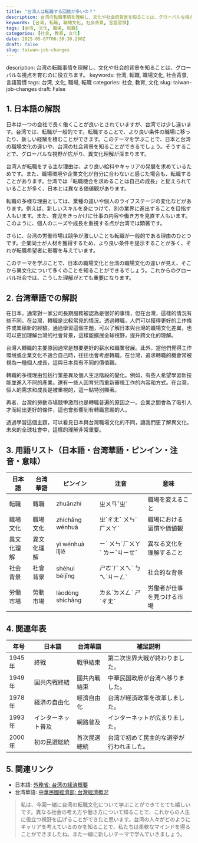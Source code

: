 ```yaml
---
title: "台湾人は転職する回数が多いの？"
description: 台湾の転職事情を理解し、文化や社会的背景を知ることは、グローバルな視点を育むのに役立ちます。
keywords: [台湾, 転職, 職場文化, 社会背景, 言語習慣]
tags: [台湾, 文化, 職場, 転職]
categories: [社会, 教育, 文化]
date: 2025-05-07T06:30:30.290Z
draft: false
slug: taiwan-job-changes
---
```


description: 台湾の転職事情を理解し、文化や社会的背景を知ることは、グローバルな視点を育むのに役立ちます。
keywords: 台湾, 転職, 職場文化, 社会背景, 言語習慣
tags: 台湾, 文化, 職場, 転職
categories: 社会, 教育, 文化
slug: taiwan-job-changes
draft: False

## 1. 日本語の解説

日本は一つの会社で長く働くことが良いとされていますが、台湾では少し違います。台湾では、転職が一般的です。転職することで、より良い条件の職場に移ったり、新しい経験を積むことができます。このテーマを学ぶことで、日本と台湾の職場文化の違いや、台湾の社会背景を知ることができるでしょう。そうすることで、グローバルな視野が広がり、異文化理解が深まります。

台湾人が転職をする主な理由は、より良い給料やキャリアの発展を求めているためです。また、職場環境や企業文化が自分に合わないと感じた場合も、転職することがあります。台湾では「転職機会を求めることは自己の成長」と捉えられていることが多く、日本とは異なる価値観があります。

転職の多様な理由としては、業種の違いや個人のライフステージの変化などがあります。例えば、新しいスキルを身につけて、別の業界に進出することを目指す人もいます。また、育児をきっかけに仕事の内容や働き方を見直す人もいます。このように、個人のニーズや成長を重視する点が台湾では顕著です。

さらに、台湾の労働市場は競争が激しいことも転職が一般的である理由のひとつです。企業同士が人材を獲得するため、より良い条件を提示することが多く、それが転職希望者に影響を与えています。

このテーマを学ぶことで、日本の職場文化と台湾の職場文化の違いが見え、そこから異文化について多くのことを知ることができるでしょう。これからのグローバル社会では、こうした理解がとても重要になります。

## 2. 台湾華語での解説  

在日本，通常對一家公司長期服務被認為是很好的事情，但在台灣，這樣的情況有些不同。在台灣，轉職是比較常見的情況。透過轉職，人們可以獲得更好的工作條件或累積新的經驗。通過學習這個主題，可以了解日本與台灣的職場文化差異，也可以更加理解台灣的社會背景，這樣能擴展全球視野，提升跨文化的理解。

台灣人轉職的主要原因通常是想要更好的薪水和職業發展。此外，當他們覺得工作環境或企業文化不適合自己時，往往也會考慮轉職。在台灣，追求轉職的機會常被視為一種個人成長，這與日本具有不同的價值觀。

轉職的多樣理由包括行業差異及個人生活階段的變化。例如，有些人希望學習新技能並進入不同的產業。還有一些人因育兒而重新審視工作的內容和方式。在台灣，個人的需求和成長是被重視的，這一點特別顯著。

再者，台灣的勞動市場競爭激烈也是轉職普遍的原因之一。企業之間會為了吸引人才而給出更好的條件，這也會影響到有轉職意願的人。

透過學習這個主題，可以看見日本與台灣職場文化的不同，讓我們更了解異文化。未來的全球社會中，這樣的理解非常重要。

## 3. 用語リスト（日本語・台湾華語・ピンイン・注音・意味）

| 日本語       | 台湾華語         | ピンイン      | 注音        | 意味                             |
| ------------ | --------------- | ------------ | ----------- | -------------------------------- |
| 転職         | 轉職            | zhuǎnzhí     | ㄓㄨㄢˇㄓˊ | 職場を変えること                 |
| 職場文化     | 職場文化         | zhíchǎng wénhuà | ㄓˊㄔㄤˇ ㄨㄣˊㄏㄨㄚˋ | 職場における習慣や価値観         |
| 異文化理解   | 異文化理解       | yì wénhuà lǐjiě | ㄧˋ ㄨㄣˊㄏㄨㄚˋ ㄌㄧˇㄐㄧㄝˇ | 異なる文化を理解すること         |
| 社会背景     | 社會背景         | shèhuì bèijǐng | ㄕㄜˋㄏㄨㄟˋ ㄅㄟˋㄐㄧㄥˇ | 社会的な背景                     |
| 労働市場     | 勞動市場         | láodòng shìchǎng | ㄌㄠˊㄉㄨㄥˋ ㄕˋㄔㄤˇ | 労働者が仕事を見つける市場      |

## 4. 関連年表

| 年号 | 日本語 | 台湾華語 | 補足説明 |
| ---- | ------ | ---------- | -------- |
| 1945年 | 終戦 | 戰爭結束 | 第二次世界大戦が終わりました。 |
| 1949年 | 国共内戦終結 | 國共內戰結束 | 中華民国政府が台湾へ移りました。 |
| 1978年 | 経済の自由化 | 經濟自由化 | 台湾が経済政策を改革しました。 |
| 1993年 | インターネット普及 | 網路普及 | インターネットが広まりました。 |
| 2000年 | 初の民選総統 | 首次民選總統 | 台湾で初めて民主的な選挙が行われました。 |

## 5. 関連リンク 

- 日本語: [外務省: 台湾の経済概要](https://www.mofa.go.jp/mofaj/area/taiwan/kankei.html)
- 台湾華語: [中華民國經濟部: 台灣經濟概況](https://www.moea.gov.tw/)

>私は、今回一緒に台湾の転職文化について学ぶことができてとても嬉しいです。異なる社会の考え方や働き方について知ることで、これからの人生に役立つ視野を広げることができたと思います。台湾の人々がどのようにキャリアを考えているのかを知ることで、私たちは柔軟なマインドを得ることができましたね。また一緒に新しいテーマで学んでいきましょう。
